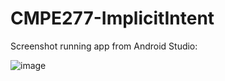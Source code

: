 # CMPE277-ImplicitIntent

Screenshot running app from Android Studio:

![image](https://user-images.githubusercontent.com/4393945/159625643-b2d98525-fa3a-4c16-a72e-cb327203dcec.png)
